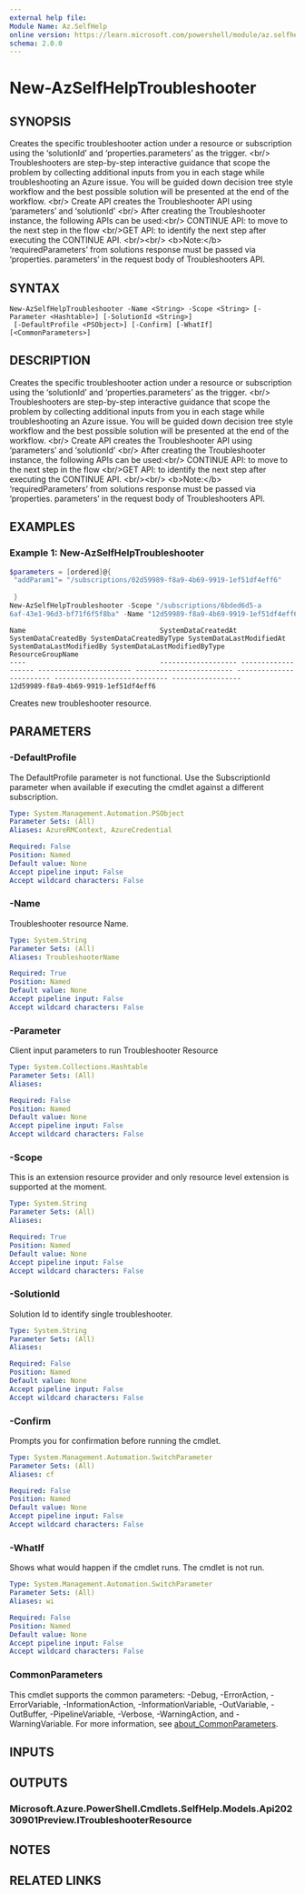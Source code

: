 ```yaml
---
external help file:
Module Name: Az.SelfHelp
online version: https://learn.microsoft.com/powershell/module/az.selfhelp/new-azselfhelptroubleshooter
schema: 2.0.0
---
```


# New-AzSelfHelpTroubleshooter

## SYNOPSIS
Creates the specific troubleshooter action under a resource or subscription using the ‘solutionId’ and  ‘properties.parameters’ as the trigger.
\<br/\> Troubleshooters are step-by-step interactive guidance that scope the problem by collecting additional inputs from you in each stage while troubleshooting an Azure issue.
You will be guided down decision tree style workflow and the best possible solution will be presented at the end of the workflow.
\<br/\> Create API creates the Troubleshooter API using ‘parameters’ and ‘solutionId’ \<br/\> After creating the Troubleshooter instance, the following APIs can be used:\<br/\> CONTINUE API: to move to the next step in the flow \<br/\>GET API: to identify the next step after executing the CONTINUE API.
 \<br/\>\<br/\> \<b\>Note:\</b\> ‘requiredParameters’ from solutions response must be passed via ‘properties.
parameters’ in the request body of Troubleshooters API.

## SYNTAX

```
New-AzSelfHelpTroubleshooter -Name <String> -Scope <String> [-Parameter <Hashtable>] [-SolutionId <String>]
 [-DefaultProfile <PSObject>] [-Confirm] [-WhatIf] [<CommonParameters>]
```

## DESCRIPTION
Creates the specific troubleshooter action under a resource or subscription using the ‘solutionId’ and  ‘properties.parameters’ as the trigger.
\<br/\> Troubleshooters are step-by-step interactive guidance that scope the problem by collecting additional inputs from you in each stage while troubleshooting an Azure issue.
You will be guided down decision tree style workflow and the best possible solution will be presented at the end of the workflow.
\<br/\> Create API creates the Troubleshooter API using ‘parameters’ and ‘solutionId’ \<br/\> After creating the Troubleshooter instance, the following APIs can be used:\<br/\> CONTINUE API: to move to the next step in the flow \<br/\>GET API: to identify the next step after executing the CONTINUE API.
 \<br/\>\<br/\> \<b\>Note:\</b\> ‘requiredParameters’ from solutions response must be passed via ‘properties.
parameters’ in the request body of Troubleshooters API.

## EXAMPLES

### Example 1: New-AzSelfHelpTroubleshooter
```powershell
$parameters = [ordered]@{
 "addParam1"= "/subscriptions/02d59989-f8a9-4b69-9919-1ef51df4eff6"
 
 }
New-AzSelfHelpTroubleshooter -Scope "/subscriptions/6bded6d5-a
6af-43e1-96d3-bf71f6f5f8ba" -Name "12d59989-f8a9-4b69-9919-1ef51df4eff6" -Parameter $parameters -SolutionId "e104dbdf-9e14-4c9f-bc78-21ac90382231"
```

```output
Name                                 SystemDataCreatedAt SystemDataCreatedBy SystemDataCreatedByType SystemDataLastModifiedAt SystemDataLastModifiedBy SystemDataLastModifiedByType ResourceGroupName
----                                 ------------------- ------------------- ----------------------- ------------------------ ------------------------ ---------------------------- -----------------
12d59989-f8a9-4b69-9919-1ef51df4eff6
```

Creates new troubleshooter resource.

## PARAMETERS

### -DefaultProfile
The DefaultProfile parameter is not functional.
Use the SubscriptionId parameter when available if executing the cmdlet against a different subscription.

```yaml
Type: System.Management.Automation.PSObject
Parameter Sets: (All)
Aliases: AzureRMContext, AzureCredential

Required: False
Position: Named
Default value: None
Accept pipeline input: False
Accept wildcard characters: False
```

### -Name
Troubleshooter resource Name.

```yaml
Type: System.String
Parameter Sets: (All)
Aliases: TroubleshooterName

Required: True
Position: Named
Default value: None
Accept pipeline input: False
Accept wildcard characters: False
```

### -Parameter
Client input parameters to run Troubleshooter Resource

```yaml
Type: System.Collections.Hashtable
Parameter Sets: (All)
Aliases:

Required: False
Position: Named
Default value: None
Accept pipeline input: False
Accept wildcard characters: False
```

### -Scope
This is an extension resource provider and only resource level extension is supported at the moment.

```yaml
Type: System.String
Parameter Sets: (All)
Aliases:

Required: True
Position: Named
Default value: None
Accept pipeline input: False
Accept wildcard characters: False
```

### -SolutionId
Solution Id to identify single troubleshooter.

```yaml
Type: System.String
Parameter Sets: (All)
Aliases:

Required: False
Position: Named
Default value: None
Accept pipeline input: False
Accept wildcard characters: False
```

### -Confirm
Prompts you for confirmation before running the cmdlet.

```yaml
Type: System.Management.Automation.SwitchParameter
Parameter Sets: (All)
Aliases: cf

Required: False
Position: Named
Default value: None
Accept pipeline input: False
Accept wildcard characters: False
```

### -WhatIf
Shows what would happen if the cmdlet runs.
The cmdlet is not run.

```yaml
Type: System.Management.Automation.SwitchParameter
Parameter Sets: (All)
Aliases: wi

Required: False
Position: Named
Default value: None
Accept pipeline input: False
Accept wildcard characters: False
```

### CommonParameters
This cmdlet supports the common parameters: -Debug, -ErrorAction, -ErrorVariable, -InformationAction, -InformationVariable, -OutVariable, -OutBuffer, -PipelineVariable, -Verbose, -WarningAction, and -WarningVariable. For more information, see [about_CommonParameters](http://go.microsoft.com/fwlink/?LinkID=113216).

## INPUTS

## OUTPUTS

### Microsoft.Azure.PowerShell.Cmdlets.SelfHelp.Models.Api20230901Preview.ITroubleshooterResource

## NOTES

## RELATED LINKS

